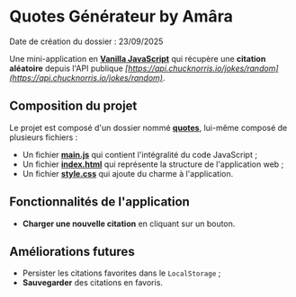 # Quotes Générateur by Amâra
Date de création du dossier : 23/09/2025

Une mini-application en [**Vanilla JavaScript**](https://www.javascript.com/) qui récupère une **citation aléatoire** depuis l'API publique _[https://api.chucknorris.io/jokes/random](https://api.chucknorris.io/jokes/random)_.

## Composition du projet
Le projet est composé d'un dossier nommé [**quotes**](quotes/), lui-même composé de plusieurs fichiers :
- Un fichier [**main.js**](quotes/main.js) qui contient l'intégralité du code JavaScript ;
- Un fichier [**index.html**](quotes/index.html) qui représente la structure de l'application web ;
- Un fichier [**style.css**](quotes/style.css) qui ajoute du charme à l'application.

##  Fonctionnalités de l'application
- **Charger une nouvelle citation** en cliquant sur un bouton.

## Améliorations futures
- Persister les citations favorites dans le `LocalStorage` ;
- **Sauvegarder** des citations en favoris.